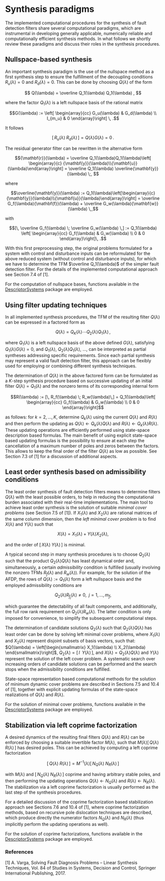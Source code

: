 
# Synthesis paradigms 


The implemented computational procedures for the synthesis of fault detection filters share several computational paradigms, which are instrumental in developing generally applicable, numerically reliable and computationally efficient synthesis methods.
In what follows we shortly review these paradigms and discuss their roles in the synthesis procedures.

## Nullspace-based synthesis

An important synthesis paradigm is the use of the nullspace method as a first synthesis step to ensure the fulfillment of the decoupling conditions  $R_u(\lambda) = 0$ and $R_d(\lambda) = 0$. This can be done by choosing $Q(\lambda)$ of the form
```math
 Q(\lambda) = \overline Q_1(\lambda) Q_1(\lambda) , 
``` 
where the factor $Q_1(\lambda)$ is a left nullspace basis of the rational matrix
```math
G(\lambda) := \left[ \begin{array}{cc} G_u(\lambda) & G_d(\lambda) \\ I_{m_u} & 0 \end{array}\right] \, .
```
It follows
```math
[\,R_u(\lambda) \; R_d(\lambda)\,] = Q(\lambda)G(\lambda)= 0 \, .
```

The residual generator filter can be rewritten in the alternative form
```math
{\mathbf{r}}(\lambda) = \overline Q_1(\lambda)Q_1(\lambda)\left[ \begin{array}{c}
{\mathbf{y}}(\lambda)\\{\mathbf{u}}(\lambda)\end{array}\right] = \overline Q_1(\lambda) \overline{\mathbf{y}}(\lambda) \;, 
```
where
```math
\overline{\mathbf{y}}(\lambda) := Q_1(\lambda)\left[\begin{array}{c}
{\mathbf{y}}(\lambda)\\{\mathbf{u}}(\lambda)\end{array}\right] = \overline G_f(\lambda){\mathbf{f}}(\lambda) + \overline G_w(\lambda){\mathbf{w}}(\lambda)  \,,
```
with
```math
[\, \overline G_f(\lambda) \; \overline G_w(\lambda) \,] := Q_1(\lambda)
\left[ \begin{array}{cc} G_f(\lambda) & G_w(\lambda) \\ 0 & 0 \end{array}\right]\, .
```
With this first preprocessing step, the original problems formulated for a system with control and disturbance inputs can be reformulated for the above reduced system (without control and disturbance inputs),  for which we have to determine the TFM $\overline Q_1(\lambda)$ of the simpler fault detection filter. For the details of the implemented computational approach see Section 7.4 of [1]. 

For the computation of nullspace bases, functions available in the [DescriptorSystems](https://github.com/andreasvarga/DescriptorSystems.jl) package are employed. 



## Using filter updating techniques

In all implemented synthesis procedures, the TFM of the resulting filter $Q(\lambda)$ can be expressed in a factored form as
```math
Q(\lambda) = Q_K(\lambda) \cdots Q_2(\lambda)Q_1(\lambda) \, , 
```
where $Q_1(\lambda)$ is a left nullspace basis of the above defined $G(\lambda)$, satisfying $Q_1(\lambda)G(\lambda) = 0$, and  $Q_1(\lambda)$, $Q_2(\lambda)Q_1(\lambda)$, $\ldots$, can be interpreted as partial syntheses addressing specific requirements. Since each partial synthesis may represent a valid fault detection filter, this approach can be flexibly used  for employing or combining different synthesis techniques.

The determination of $Q(\lambda)$ in the above factored form can be formulated as a $K$-step synthesis procedure based on successive updating of an initial filter $Q(\lambda) = Q_1(\lambda)$ and the nonzero terms of its corresponding  internal form
```math
R(\lambda) := [\, R_f(\lambda) \; R_w(\lambda)\,] = Q_1(\lambda)\left[ \begin{array}{cc} G_f(\lambda) & G_w(\lambda) \\  0 & 0 \end{array}\right]
```
as follows: for $k = 2, \ldots, K$, determine $Q_k(\lambda)$ using the current $Q(\lambda)$ and $R(\lambda)$ and  then perform the updating as $Q(\lambda) \leftarrow Q_k(\lambda)Q(\lambda)$ and 
$R(\lambda) \leftarrow Q_k(\lambda)R(\lambda)$. These updating operations are efficiently performed using state-space description based formulas.
The main benefit of using explicit state-space based updating formulas is the possibility to ensure at each step the cancellation of a maximum number of poles and zeros between the factors. This allows to keep the final order of the filter $Q(\lambda)$ as low as possible. See Section 7.3 of [1] for a discussion of additional aspects. 

## Least order synthesis based on admissibility conditions

The least order synthesis of fault detection filters means to determine filters $Q(\lambda)$ with the least possible orders, to help in reducing the computational burden associated with their real-time implementations. The main tool to achieve least order synthesis is the solution of suitable _minimal cover problems_ (see Section 7.5 of [1]). If $X_1(\lambda)$ and $X_2(\lambda)$ are rational matrices of the same column dimension,  then the _left minimal cover problem_ is to find $X(\lambda)$ and $Y(\lambda)$ such that
```math
X(\lambda) = X_1(\lambda) + Y(\lambda) X_2(\lambda) , 
```
and the order of $[\,X(\lambda) \; Y(\lambda) \,]$ is minimal.


A typical second step in many synthesis procedures is to choose $Q_2(\lambda)$ such that
the product $Q_2(\lambda)Q(\lambda)$ has least dynamical order and, simultaneously, a certain _admissibility_ condition is fulfilled (usually involving the nonzero TFMs $R_f(\lambda)$ and $R_w(\lambda)$). For example, for the solution of the AFDP, the rows of $Q(\lambda) := Q_1(\lambda)$ form a left nullspace basis and the employed admissibility conditions  are
```math
Q_2(\lambda)R_{f_j}(\lambda) \not = 0, \;\;j = 1, \ldots, m_f, 
```
which  guarantee the detectability of all fault components, and additionally, the full row rank requirement on $Q_2(\lambda)R_w(\lambda)$. The latter condition is only imposed for convenience, to simplify the subsequent computational steps. 

The determination of candidate solutions $Q_2(\lambda)$ such that $Q_2(\lambda)Q(\lambda)$ has least order  can be done by solving left minimal cover problems, where $X_1(\lambda)$ and $X_2(\lambda)$ represent disjoint subsets of basis vectors, such that: $Q(\lambda) = \left[\begin{smallmatrix} X_1(\lambda) \\ X_2(\lambda) \end{smallmatrix}\right]$, $Q_2(\lambda) = [\, I \;\; Y(\lambda)\,]$,  and $X(\lambda) = Q_2(\lambda)Q(\lambda)$ and $Y(\lambda)$ represent the solution of the left cover problem. A systematic search over increasing orders of candidate solutions can be performed and the search stops when the admissibility conditions are fulfilled.

State-space representation based computational methods for the solution of minimum dynamic cover problems are described in Sections 7.5 and 10.4 of [1], together with explicit updating formulas of the state-space realizations of  $Q(\lambda)$ and $R(\lambda)$.

For the solution of minimal cover problems, functions available in the [DescriptorSystems](https://github.com/andreasvarga/DescriptorSystems.jl) package are employed. 




## Stabilization via left coprime factorization

A desired dynamics of the resulting final filters $Q(\lambda)$ and $R(\lambda)$ can be enforced by choosing a suitable invertible factor $M(\lambda)$, such that  $M(\lambda)[\, Q(\lambda) \; R(\lambda) \,]$ has desired poles. This can be achieved by computing a left coprime factorization
```math
[\, Q(\lambda) \; R(\lambda) \,] = M^{-1}(\lambda) [\, N_Q(\lambda) \; N_R(\lambda) \,] 
```
with $M(\lambda)$ and $[\, N_Q(\lambda) \; N_R(\lambda) \,]$ coprime and having arbitrary stable poles, and then performing the updating operations $Q(\lambda) \leftarrow N_Q(\lambda)$ and 
$R(\lambda) \leftarrow N_R(\lambda)$. The stabilization via a left coprime factorization is usually performed as the last step of the synthesis procedures. 

For a detailed discussion of the coprime factorization based stabilization approach see Sections 7.6 and 10.4 of [1], where coprime factorization methods, based on recursive pole dislocation techniques are described, which produce directly the numerator factors $N_Q(\lambda)$ and $N_R(\lambda)$ (thus implicitly perform  the updating operations as well).


For the solution of coprime factorizations, functions available in the [DescriptorSystems](https://github.com/andreasvarga/DescriptorSystems.jl) package are employed. 



### References

[1]   A. Varga, Solving Fault Diagnosis Problems – Linear Synthesis Techniques, Vol. 84 of Studies in Systems, Decision and Control, Springer International Publishing, 2017.





